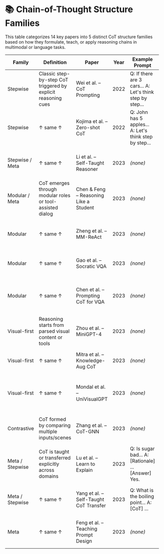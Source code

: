 # 📚 Chain-of-Thought Structure Families

This table categorizes 14 key papers into 5 distinct CoT structure families based on how they formulate, teach, or apply reasoning chains in multimodal or language tasks.

| **Family** | **Definition** | **Paper** | **Year** | **Example Prompt** | **Why It Belongs** |
|------------|----------------|-----------|----------|---------------------|---------------------|
| Stepwise | Classic step-by-step CoT triggered by explicit reasoning cues | Wei et al. – CoT Prompting | 2022 | Q: If there are 3 cars... A: Let's think step by step... | Foundational CoT work showing direct reasoning chains |
| Stepwise | ↑ same ↑ | Kojima et al. – Zero-shot CoT | 2022 | Q: John has 5 apples... A: Let's think step by step... | Demonstrates zero-shot CoT by adding cue alone |
| Stepwise / Meta | ↑ same ↑ | Li et al. – Self-Taught Reasoner | 2023 | *(none)* | Model generates and refines its own CoT iteratively |
| Modular / Meta | CoT emerges through modular roles or tool-assisted dialog | Chen & Feng – Reasoning Like a Student | 2023 | *(none)* | Simulates teacher-student dialog to construct CoT |
| Modular | ↑ same ↑ | Zheng et al. – MM-ReAct | 2023 | *(none)* | Uses visual tool → LLM reasoning split across agents |
| Modular | ↑ same ↑ | Gao et al. – Socratic VQA | 2023 | *(none)* | Distinct roles (questioner + explainer) guide the CoT |
| Modular | ↑ same ↑ | Chen et al. – Prompting CoT for VQA | 2023 | *(none)* | Visual questions are answered step-by-step via modular blocks |
| Visual-first | Reasoning starts from parsed visual content or tools | Zhou et al. – MiniGPT-4 | 2023 | *(none)* | Reasoning grounded in image descriptions before CoT |
| Visual-first | ↑ same ↑ | Mitra et al. – Knowledge-Aug CoT | 2023 | *(none)* | Augments reasoning with visual + retrieved info |
| Visual-first | ↑ same ↑ | Mondal et al. – UniVisualGPT | 2023 | *(none)* | Builds reasoning steps from scene graphs and image states |
| Contrastive | CoT formed by comparing multiple inputs/scenes | Zhang et al. – CoT-GNN | 2023 | *(none)* | Uses differences between image pairs to drive logic |
| Meta / Stepwise | CoT is taught or transferred explicitly across domains | Lu et al. – Learn to Explain | 2023 | Q: Is sugar bad... A: [Rationale] ... [Answer] Yes. | Supervised CoT targets teach interpretable logic |
| Meta / Stepwise | ↑ same ↑ | Yang et al. – Self-Taught CoT Transfer | 2023 | Q: What is the boiling point... A: [CoT] ... | Shows how CoT prompting is transferred across tasks |
| Meta | ↑ same ↑ | Feng et al. – Teaching Prompt Design | 2023 | *(none)* | Investigates how humans teach CoT via prompt design |

